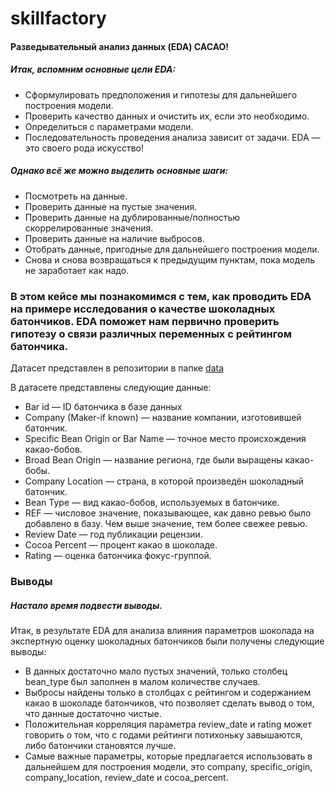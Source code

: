 # skillfactory
#### Разведывательный анализ данных (EDA) CACAO!
##### Итак, вспомним основные цели EDA:

* Сформулировать предположения и гипотезы для дальнейшего построения модели.
* Проверить качество данных и очистить их, если это необходимо.
* Определиться с параметрами модели.
* Последовательность проведения анализа зависит от задачи. EDA — это своего рода искусство!

##### Однако всё же можно выделить основные шаги:

* Посмотреть на данные.
* Проверить данные на пустые значения.
* Проверить данные на дублированные/полностью скоррелированные значения.
* Проверить данные на наличие выбросов.
* Отобрать данные, пригодные для дальнейшего построения модели.
* Снова и снова возвращаться к предыдущим пунктам, пока модель не заработает как надо.

### В этом кейсе мы познакомимся с тем, как проводить EDA на примере исследования о качестве шоколадных батончиков. EDA поможет нам первично проверить гипотезу о связи различных переменных с рейтингом батончика.

Датасет представлен в репозитории в папке [data](https://github.com/istrybuk/skill/tree/main/module_2/data)

В датасете представлены следующие данные:

* Bar id — ID батончика в базе данных
* Company (Maker-if known) — название компании, изготовившей батончик.
* Specific Bean Origin or Bar Name — точное место происхождения какао-бобов.
* Broad Bean Origin — название региона, где были выращены какао-бобы.
* Company Location — страна, в которой произведён шоколадный батончик.
* Bean Type — вид какао-бобов, используемых в батончике.
* REF — числовое значение, показывающее, как давно ревью было добавлено в базу. Чем выше значение, тем более свежее ревью.
* Review Date — год публикации рецензии.
* Cocoa Percent — процент какао в шоколаде.
* Rating — оценка батончика фокус-группой.

### Выводы
##### Настало время подвести выводы.

Итак, в результате EDA для анализа влияния параметров шоколада на экспертную оценку шоколадных батончиков были получены следующие выводы:

* В данных достаточно мало пустых значений, только столбец bean_type был заполнен в малом количестве случаев.
* Выбросы найдены только в столбцах с рейтингом и содержанием какао в шоколаде батончиков, что позволяет сделать вывод о том, что данные достаточно чистые.
* Положительная корреляция параметра review_date и rating может говорить о том, что с годами рейтинги потихоньку завышаются, либо батончики становятся лучше.
* Самые важные параметры, которые предлагается использовать в дальнейшем для построения модели, это company, specific_origin, company_location, review_date и cocoa_percent.
